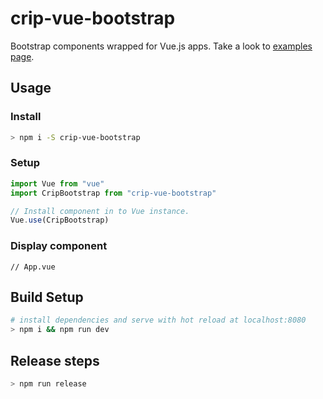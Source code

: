 # crip-vue-bootstrap

Bootstrap components wrapped for Vue.js apps. Take a look to [examples page](http://rawgit.com/tahq69/vue-bootstrap/master/index.html).

## Usage

### Install

```bash
> npm i -S crip-vue-bootstrap
```

### Setup

```javascript
import Vue from "vue"
import CripBootstrap from "crip-vue-bootstrap"

// Install component in to Vue instance.
Vue.use(CripBootstrap)
```

### Display component

```vue
// App.vue
```

## Build Setup

```bash
# install dependencies and serve with hot reload at localhost:8080
> npm i && npm run dev
```

## Release steps

```bash
> npm run release
```
